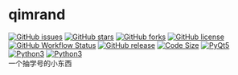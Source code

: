 # qimrand
[![GitHub issues](https://img.shields.io/github/issues/immccn123/qimrand)](https://github.com/immccn123/qimrand/issues)
[![GitHub stars](https://img.shields.io/github/stars/immccn123/qimrand)](https://github.com/immccn123/qimrand/stargazers)
[![GitHub forks](https://img.shields.io/github/forks/immccn123/qimrand?label=forks&logo=github)](https://github.com/immccn123/qimrand/network)
[![GitHub license](https://img.shields.io/github/license/immccn123/qimrand)](https://github.com/immccn123/qimrand/blob/main/LICENSE)
[![GitHub Workflow Status](https://img.shields.io/github/workflow/status/immccn123/qimrand/Release%20CI?label=Release%20CI&logo=github)](https://github.com/immccn123/qimrand/actions?query=workflow:"Release+CI")
[![GitHub release](https://img.shields.io/github/release/immccn123/qimrand.svg?label=Latest%20version)](https://github.com/immccn123/qimrand/releases/latest)
[![Code Size](https://img.shields.io/github/languages/code-size/immccn123/qimrand)](https://github.com/immccn123/qimrand)
[![PyQt5](https://img.shields.io/badge/-PyQt5-gray?logo=qt)](https://pypi.org/project/PyQt5)
[![Python3](https://img.shields.io/badge/-Python3-lightgray?logo=python)](https://python.org/)  [![Python3](https://visitor-badge.laobi.icu/badge?page_id=immccn123.qimrand)](https://github.com/immccn123/qimrand/)  
一个抽学号的小东西
